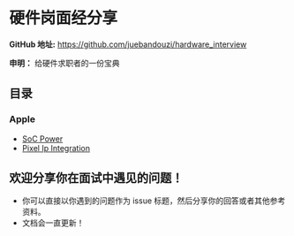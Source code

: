 硬件岗面经分享
===

**GitHub 地址:** https://github.com/juebandouzi/hardware_interview

**申明：** 给硬件求职者的一份宝典

目录
--
### Apple
* [SoC Power](./apple/apple_soc_power_team.md)
* [Pixel Ip Integration](./apple/apple_pixel_ip_team.md) 

欢迎分享你在面试中遇见的问题！
--
- 你可以直接以你遇到的问题作为 issue 标题，然后分享你的回答或者其他参考资料。
- 文档会一直更新！



